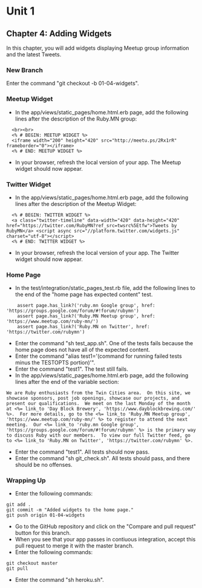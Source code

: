 # Unit 1
## Chapter 4: Adding Widgets

In this chapter, you will add widgets displaying Meetup group information and the latest Tweets.

### New Branch
Enter the command "git checkout -b 01-04-widgets".

### Meetup Widget
* In the app/views/static_pages/home.html.erb page, add the following lines after the description of the Ruby.MN group:
```
  <br><br>
  <% # BEGIN: MEETUP WIDGET %>
  <iframe width="200" height="420" src="http://meetu.ps/2Rx1rR" frameborder="0"></iframe>
  <% # END: MEETUP WIDGET %>
```
* In your browser, refresh the local version of your app.  The Meetup widget should now appear.


### Twitter Widget
* In the app/views/static_pages/home.html.erb page, add the following lines after the description of the Meetup Widget:
```
  <% # BEGIN: TWITTER WIDGET %>
  <a class="twitter-timeline" data-width="420" data-height="420" href="https://twitter.com/RubyMN?ref_src=twsrc%5Etfw">Tweets by RubyMN</a> <script async src="//platform.twitter.com/widgets.js" charset="utf-8"></script>
  <% # END: TWITTER WIDGET %>
```
* In your browser, refresh the local version of your app.  The Twitter widget should now appear.

### Home Page
* In the test/integration/static_pages_test.rb file, add the following lines to the end of the "home page has expected content" test.
```
    assert page.has_link?('ruby.mn Google group', href: 'https://groups.google.com/forum/#!forum/rubymn')
    assert page.has_link?('Ruby.MN Meetup group', href: 'https://www.meetup.com/ruby-mn/')
    assert page.has_link?('Ruby.MN on Twitter', href: 'https://twitter.com/rubymn')
```
* Enter the command "sh test_app.sh".  One of the tests fails because the home page does not have all of the expected content.
* Enter the command "alias test1='(command for running failed tests minus the TESTOPTS portion)'".
* Enter the command "test1".  The test still fails.
* In the app/views/static_pages/home.html.erb page, add the following lines after the end of the variable section:
```
We are Ruby enthusiasts from the Twin Cities area.  On this site, we showcase sponsors, post job openings, showcase our projects, and present our qualifications.  We meet on the last Monday of the month at <%= link_to 'Day Block Brewery', 'https://www.dayblockbrewing.com/' %>.  For more details, go to the <%= link_to 'Ruby.MN Meetup group', 'https://www.meetup.com/ruby-mn/' %> to register to attend the next meeting.  Our <%= link_to 'ruby.mn Google group', 'https://groups.google.com/forum/#!forum/rubymn' %> is the primary way to discuss Ruby with our members.  To view our full Twitter feed, go to <%= link_to 'Ruby.MN on Twitter', 'https://twitter.com/rubymn' %>.
```
* Enter the command "test1".  All tests should now pass.
* Enter the command "sh git_check.sh".  All tests should pass, and there should be no offenses.

### Wrapping Up
* Enter the following commands:
```
git add .
git commit -m "Added widgets to the home page."
git push origin 01-04-widgets
```
* Go to the GitHub repository and click on the "Compare and pull request" button for this branch.
* When you see that your app passes in contiuous integration, accept this pull request to merge it with the master branch.
* Enter the following commands:
```
git checkout master
git pull
```
* Enter the command "sh heroku.sh".
